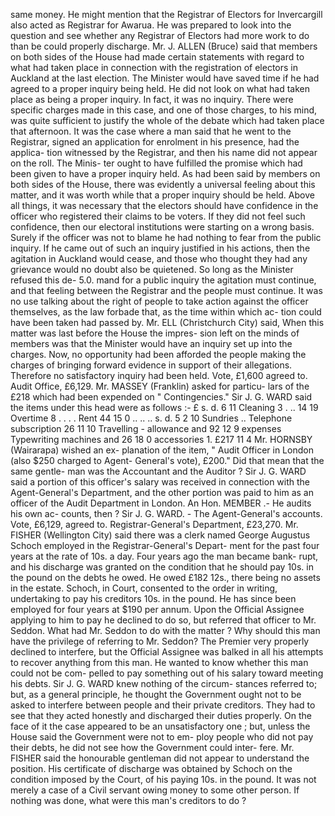 same money. He might mention that the Registrar of Electors for Invercargill also acted as Registrar for Awarua. He was prepared to look into the question and see whether any Registrar of Electors had more work to do than be could properly discharge. Mr. J. ALLEN (Bruce) said that members on both sides of the House had made certain statements with regard to what had taken place in connection with the registration of electors in Auckland at the last election. The Minister would have saved time if he had agreed to a proper inquiry being held. He did not look on what had taken place as being a proper inquiry. In fact, it was no inquiry. There were specific charges made in this case, and one of those charges, to his mind, was quite sufficient to justify the whole of the debate which had taken place that afternoon. It was the case where a man said that he went to the Registrar, signed an application for enrolment in his presence, had the applica- tion witnessed by the Registrar, and then his name did not appear on the roll. The Minis- ter ought to have fulfilled the promise which had been given to have a proper inquiry held. As had been said by members on both sides of the House, there was evidently a universal feeling about this matter, and it was worth while that a proper inquiry should be held. Above all things, it was necessary that the electors should have confidence in the officer who registered their claims to be voters. If they did not feel such confidence, then our electoral institutions were starting on a wrong basis. Surely if the officer was not to blame he had nothing to fear from the public inquiry. If he came out of such an inquiry justified in his actions, then the agitation in Auckland would cease, and those who thought they had any grievance would no doubt also be quietened. So long as the Minister refused this de- 5.0. mand for a public inquiry the agitation must continue, and that feeling between the Registrar and the people must continue. It was no use talking about the right of people to take action against the officer themselves, as the law forbade that, as the time within which ac- tion could have been taken had passed by. Mr. ELL (Christchurch City) said, When this matter was last before the House the impres- sion left on the minds of members was that the Minister would have an inquiry set up into the charges. Now, no opportunity had been afforded the people making the charges of bringing forward evidence in support of their allegations. Therefore no satisfactory inquiry had been held. Vote, £1,600 agreed to. Audit Office, £6,129. Mr. MASSEY (Franklin) asked for particu- lars of the £218 which had been expended on " Contingencies." Sir J. G. WARD said the items under this head were as follows :- £ s. d. 6 11 Cleaning 3 . .. 14 19 Overtime 8 . . . . Rent 44 15 0 .. .. .. s. d. 5 2 10 Sundries .. Telephone subscription 26 11 10 Travelling - allowance and 92 12 9 expenses Typewriting machines and 26 18 0 accessories 1. £217 11 4 Mr. HORNSBY (Wairarapa) wished an ex- planation of the item, " Audit Officer in London (also $250 charged to Agent- General's vote), £200." Did that mean that the same gentle- man was the Accountant and the Auditor ? Sir J. G. WARD said a portion of this officer's salary was received in connection with the Agent-General's Department, and the other portion was paid to him as an officer of the Audit Department in London. An Hon. MEMBER .- He audits his own ac- counts, then ? Sir J. G. WARD. - The Agent-General's accounts. Vote, £6,129, agreed to. Registrar-General's Department, £23,270. Mr. FISHER (Wellington City) said there was a clerk named George Augustus Schoch employed in the Registrar-General's Depart- ment for the past four years at the rate of 10s. a day. Four years ago the man became bank- rupt, and his discharge was granted on the condition that he should pay 10s. in the pound on the debts he owed. He owed £182 12s., there being no assets in the estate. Schoch, in Court, consented to the order in writing, undertaking to pay his creditors 10s. in the pound. He has since been employed for four years at $190 per annum. Upon the Official Assignee applying to him to pay he declined to do so, but referred that officer to Mr. Seddon. What had Mr. Seddon to do with the matter ? Why should this man have the privilege of referring to Mr. Seddon? The Premier very properly declined to interfere, but the Official Assignee was balked in all his attempts to recover anything from this man. He wanted to know whether this man could not be com- pelled to pay something out of his salary toward meeting his debts. Sir J. G. WARD knew nothing of the circum- stances referred to; but, as a general principle, he thought the Government ought not to be asked to interfere between people and their private creditors. They had to see that they acted honestly and discharged their duties properly. On the face of it the case appeared to be an unsatisfactory one ; but, unless the House said the Government were not to em- ploy people who did not pay their debts, he did not see how the Government could inter- fere. Mr. FISHER said the honourable gentleman did not appear to understand the position. His certificate of discharge was obtained by Schoch on the condition imposed by the Court, of his paying 10s. in the pound. It was not merely a case of a Civil servant owing money to some other person. If nothing was done, what were this man's creditors to do ? 